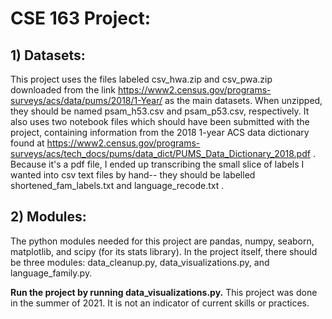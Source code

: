 # CSE 163 Project:
## 1) Datasets:
This project uses the files labeled csv_hwa.zip and csv_pwa.zip downloaded
from the link https://www2.census.gov/programs-surveys/acs/data/pums/2018/1-Year/
as the main datasets. When unzipped, they should be named psam_h53.csv
and psam_p53.csv, respectively.
It also uses two notebook files which should have been submitted with the
project, containing information from the 2018 1-year ACS data dictionary found
at https://www2.census.gov/programs-surveys/acs/tech_docs/pums/data_dict/PUMS_Data_Dictionary_2018.pdf .
Because it's a pdf file, I ended up transcribing the small slice of labels I wanted into csv text
files by hand-- they should be labelled shortened_fam_labels.txt and
language_recode.txt .

## 2) Modules:
The python modules needed for this project are pandas, numpy, seaborn,
matplotlib, and scipy (for its stats library). In the project itself, there
should be three modules: data_cleanup.py, data_visualizations.py, and
language_family.py.

**Run the project by running data_visualizations.py.**
This project was done in the summer of 2021. It is not an indicator of current skills or practices.
